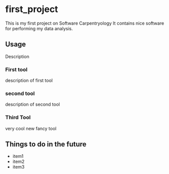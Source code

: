 # first_project
This is my first project on Software Carpentryology
It contains nice software for performing my data analysis.

## Usage
Description
### First tool
description of first tool

### second tool
description of second tool

### Third Tool
very cool new fancy tool

## Things to do in the future

- item1
- item2
- item3

